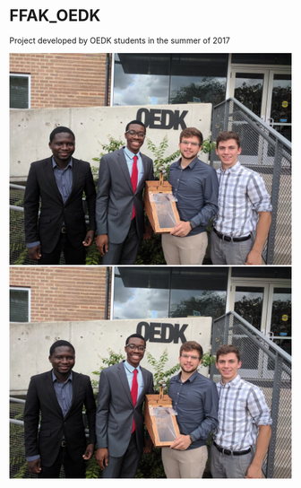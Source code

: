 # FFAK_OEDK
 Project developed by OEDK students in the summer of 2017

![TEAM FOOT FOR A KING](ffak.jpeg)
![FFAK](/ffak.jpeg?raw=true "TEAM FOOT FOR A KING")
